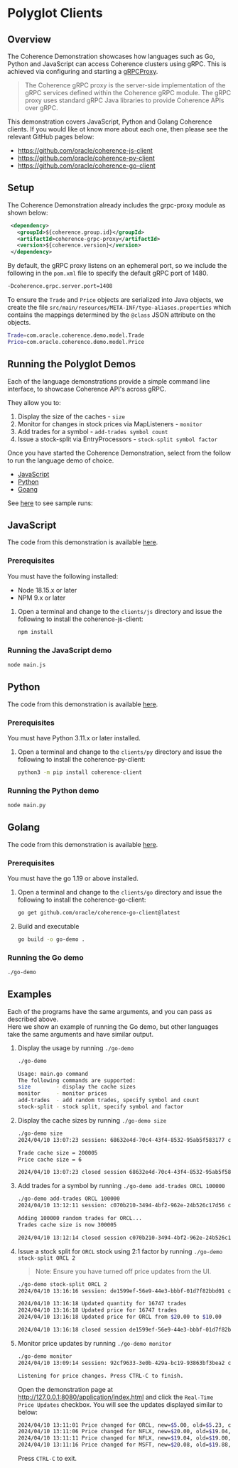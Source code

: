 # Polyglot Clients

## Overview

The Coherence Demonstration showcases how languages such as Go, Python and JavaScript can access Coherence
clusters using gRPC. This is achieved via configuring and starting a [gRPCProxy](https://docs.oracle.com/en/middleware/standalone/coherence/14.1.1.2206/develop-remote-clients/using-coherence-grpc-server.html).

> The Coherence gRPC proxy is the server-side implementation of the gRPC services defined within the Coherence gRPC module. The gRPC proxy uses standard gRPC Java libraries to provide Coherence APIs over gRPC.

This demonstration covers JavaScript, Python and Golang Coherence clients. If you would like ot know more about each one, then please see the relevant GitHub pages below:

* https://github.com/oracle/coherence-js-client
* https://github.com/oracle/coherence-py-client
* https://github.com/oracle/coherence-go-client


## Setup

The Coherence Demonstration already includes the grpc-proxy module as shown below:

```xml
 <dependency>
   <groupId>${coherence.group.id}</groupId>
   <artifactId>coherence-grpc-proxy</artifactId>
   <version>${coherence.version}</version>
 </dependency>
```

By default, the gRPC proxy listens on an ephemeral port, so we include the following in the `pom.xml` file to specify the default gRPC port of 1480.

```bash
-Dcoherence.grpc.server.port=1408
```

To ensure the `Trade` and `Price` objects are serialized into Java objects, we create the file `src/main/resources/META-INF/type-aliases.properties`
which contains the mappings determined by the `@class` JSON attribute on the objects.

```bash
Trade=com.oracle.coherence.demo.model.Trade
Price=com.oracle.coherence.demo.model.Price
```
           
## Running the Polyglot Demos

Each of the language demonstrations provide a simple command line interface, to showcase Coherence API's across gRPC.

They allow you to:
1. Display the size of the caches - `size`
2. Monitor for changes in stock prices via MapListeners - `monitor`
3. Add trades for a symbol - `add-trades symbol count`
4. Issue a stock-split via EntryProcessors - `stock-split symbol factor`

Once you have started the Coherence Demonstration, select from the follow to run the language demo of choice.

- [JavaScript](#javascript)
- [Python](#python)
- [Goang](#golang)

See [here](#examples) to see sample runs:   

## JavaScript

The code from this demonstration is available [here](js/main.js).

### Prerequisites

You must have the following installed:
* Node 18.15.x or later
* NPM 9.x or later

1. Open a terminal and change to the `clients/js` directory and issue the following to install the coherence-js-client:

   ```bash
   npm install
   ```
 
### Running the JavaScript demo 
 
```bash
node main.js
```

## Python

The code from this demonstration is available [here](py/main.py).

### Prerequisites

You must have Python 3.11.x or later installed.

1. Open a terminal and change to the `clients/py` directory and issue the following to install the coherence-py-client:

   ```bash
   python3 -m pip install coherence-client
   ```

### Running the Python demo

```bash
node main.py
```

## Golang

The code from this demonstration is available [here](go/main.go).

### Prerequisites

You must have the go 1.19 or above installed.

1. Open a terminal and change to the `clients/go` directory and issue the following to install the coherence-go-client:

   ```bash
   go get github.com/oracle/coherence-go-client@latest
   ```

2. Build and executable

   ```bash
   go build -o go-demo .
   ```
       
### Running the Go demo

```bash
./go-demo
```         
 
## Examples

Each of the programs have the same arguments, and you can pass as described above.      
Here we show an example of running the Go demo, but other languages take the same 
arguments and have similar output.

1. Display the usage by running `./go-demo`

   ```bash
   ./go-demo 

   Usage: main.go command
   The following commands are supported:
   size        - display the cache sizes
   monitor     - monitor prices
   add-trades  - add random trades, specify symbol and count
   stock-split - stock split, specify symbol and factor
   ```
   
2. Display the cache sizes by running `./go-demo size`

   ```bash
   ./go-demo size
   2024/04/10 13:07:23 session: 68632e4d-70c4-43f4-8532-95ab5f583177 connected to address localhost:1408

   Trade cache size = 200005
   Price cache size = 6

   2024/04/10 13:07:23 closed session 68632e4d-70c4-43f4-8532-95ab5f583177
   ```

3. Add trades for a symbol by running `./go-demo add-trades ORCL 100000`
 
   ```bash
   ./go-demo add-trades ORCL 100000
   2024/04/10 13:12:11 session: c070b210-3494-4bf2-962e-24b526c17d56 connected to address localhost:1408

   Adding 100000 random trades for ORCL...
   Trades cache size is now 300005

   2024/04/10 13:12:14 closed session c070b210-3494-4bf2-962e-24b526c17d56
   ```

4. Issue a stock split for `ORCL` stock using 2:1 factor by running `./go-demo stock-split ORCL 2`
 
   > Note: Ensure you have turned off price updates from the UI.
   
   ```bash
   ./go-demo stock-split ORCL 2
   2024/04/10 13:16:16 session: de1599ef-56e9-44e3-bbbf-01d7f82bbd01 connected to address localhost:1408

   2024/04/10 13:16:18 Updated quantity for 16747 trades
   2024/04/10 13:16:18 Updated price for 16747 trades
   2024/04/10 13:16:18 Updated price for ORCL from $20.00 to $10.00

   2024/04/10 13:16:18 closed session de1599ef-56e9-44e3-bbbf-01d7f82bbd01
   ```

6. Monitor price updates by running `./go-demo monitor`

   ```bash
   ./go-demo monitor
   2024/04/10 13:09:14 session: 92cf9633-3e0b-429a-bc19-93863bf3bea2 connected to address localhost:1408

   Listening for price changes. Press CTRL-C to finish.
   ```                                                 
   
   Open the demonstration page at http://127.0.0.1:8080/application/index.html and click the `Real-Time Price Updates` checkbox.
   You will see the updates displayed similar to below:

   ```bash
   2024/04/10 13:11:01 Price changed for ORCL, new=$5.00, old=$5.23, change=$0.23
   2024/04/10 13:11:06 Price changed for NFLX, new=$20.00, old=$19.04, change=$-0.96
   2024/04/10 13:11:11 Price changed for NFLX, new=$19.04, old=$19.00, change=$-0.04
   2024/04/10 13:11:16 Price changed for MSFT, new=$20.08, old=$19.88, change=$-0.20
   ```
   
   Press `CTRL-C` to exit.
